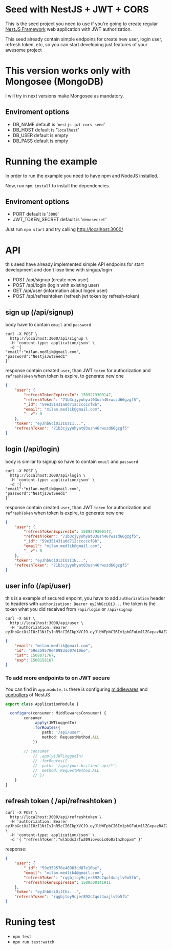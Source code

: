 
# Seed with NestJS + JWT + CORS 
This is the seed project you need to use if you're going to create regular [NestJS Framework](http://nestjs.com) web application with JWT authorization.

This seed already contain simple endpoins for create new user, login user, refresh token, etc, so you can start developing just features of your awesome project

# This version works only with Mongosee (MongoDB)

I will try in next versions make Mongosee as mandatory.

## Enviroment options

- DB_NAME default is '`nestjs-jwt-cors-seed`'
- DB_HOST default is '`localhost`'
- DB_USER default is empty
- DB_PASS default is empty

# Running the example
In order to run the example you need to have npm and NodeJS installed.

Now, run `npm install` to install the dependencies.

## Enviroment options

- PORT default is '`3000`'
- JWT_TOKEN_SECRET default is '`demosecret`'

Just run `npm start` and try calling [http://localhost:3000/](http://localhost:3000/)

# API

this seed have already implemented simple API endpoins for start development and don't lose time with singup/login

- POST /api/signup (create new user)
- POST /api/login (login with existing user)
- GET /api/user (information about loged user)
- POST /api/refreshtoken (refresh jwt token by refresh-token)

## sign up (/api/signup)

body have to contain `email` and `password`

```cURL
curl -X POST \
  http://localhost:3000/api/signup \
  -H 'content-type: application/json' \
  -d '{
"email":"milan.medlik@gmail.com",
"password":"NestjsJwtSeed1"
}'
```

response contain created `user`, than JWT `token` for authorization and `refreshToken` when token is expire, to generate new one 

```json
{
    "user": {
        "refreshTokenExpiresIn": 1509279300147,
        "refreshToken": "71b3cjyyohyat03ush46rwszd66gzgf5",
        "_id": "59e351431a0d712ccccccf8b",
        "email": "milan.medlik@gmail.com",
        "__v": 0
    },
    "token": "eyJhbGciOiJIUzI1...",
    "refreshToken": "71b3cjyyohyat03ush46rwszd66gzgf5"
}
```


## login (/api/login)

body is similar to signup so have to contain `email` and `password`

```cURL
curl -X POST \
  http://localhost:3000/api/login \
  -H 'content-type: application/json' \
  -d '{
"email":"milan.medlik@gmail.com",
"password":"NestjsJwtSeed1"
}'
```

response contain created `user`, than JWT `token` for authorization and `refreshToken` when token is expire, to generate new one 

```json
{
    "user": {
        "refreshTokenExpiresIn": 1509279300147,
        "refreshToken": "71b3cjyyohyat03ush46rwszd66gzgf5",
        "_id": "59e351431a0d712ccccccf8b",
        "email": "milan.medlik@gmail.com",
        "__v": 0
    },
    "token": "eyJhbGciOiJIUzI1N...",
    "refreshToken": "71b3cjyyohyat03ush46rwszd66gzgf5"
}
```

## user info (/api/user) 

this is a example of secured enpoint, you have to add `authorization` header to headers
with `authorization: Bearer eyJhbGciOiJ...` the token is the token what you did recaived from
`/api/login` or `/api/signup`



```cURL
curl -X GET \
  http://localhost:3000/api/user \
  -H 'authorization: Bearer eyJhbGciOiJIUzI1NiIsInR5cCI6IkpXVCJ9.eyJlbWFpbCI6Im1pbGFuLm1lZGxpazRAZ21haWwuY29tIiwiaWQiOiI1OWUzNTk1NzBlNDA5ODNkZDA3ZTEwYmUiLCJpYXQiOjE1MDgwNzE3NjcsImV4cCI6MTUwODE1ODE2N30.l_zZTjPfJV4ZCc977PIQGRsiUPUDZ36o8axiBY2jLqQ'
```

```json
{
    "email": "milan.medlik@gmail.com",
    "id": "59e359570e40983dd07e10be",
    "iat": 1508071767,
    "exp": 1508158167
}
```
### To add more endpoints to on JWT secure

You can find in `app.module.ts` there is configuring [middlewares](https://kamilmysliwiec.gitbooks.io/nest/content/quick-start/middlewares.html) and [controllers](https://kamilmysliwiec.gitbooks.io/nest/content/quick-start/modules.html) of NestJS

```TypeScript
export class ApplicationModule {

  configure(consumer: MiddlewaresConsumer) {
		consumer
			.apply(JWTLoggedIn)
			.forRoutes({
				path: '/api/user',
				method: RequestMethod.ALL
			})
		
		// consumer
			// .apply(JWTLoggedIn)
			// .forRoutes({
			// 	path: '/api/your-briliant-api/*',
			// 	method: RequestMethod.ALL
			// })
	}
}

```

## refresh token ( /api/refreshtoken )

```cUrl
curl -X POST \
  http://localhost:3000/api/refreshtoken \
  -H 'authorization: Bearer eyJhbGciOiJIUzI1NiIsInR5cCI6IkpXVCJ9.eyJlbWFpbCI6Im1pbGFuLm1lZGxpazRAZ21haWwuY29tIiwiaWQiOiI1OWUzNTk1NzBlNDA5ODNkZDA3ZTEwYmUiLCJpYXQiOjE1MDgwNzE3NjcsImV4cCI6MTUwODE1ODE2N30.l_zZTjPfJV4ZCc977PIQGRsiUPUDZ36o8axiBY2jLqQ' \
  -H 'content-type: application/json' \
  -d '{ "refreshToken":"wl5bds3rfw209iovsoic0o0a1nzhopxm" }'
``` 

response:

```json
{
    "user": {
        "_id": "59e359570e40983dd07e10be",
        "email": "milan.medlik4@gmail.com",
        "refreshToken": "rqgbjtoy9cjer892c2qol4uajlv9o5fb",
        "refreshTokenExpiresIn": 1509300141911
    },
    "token": "eyJhbGciOiJIUz...",
    "refreshToken": "rqgbjtoy9cjer892c2qol4uajlv9o5fb"
}
```


# Runing test

- `npm test`
- `npm run test:watch`


